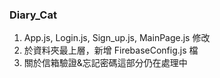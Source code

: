 ### Diary_Cat
1. App.js, Login.js, Sign_up.js, MainPage.js 修改
2. 於資料夾最上層，新增 FirebaseConfig.js 檔
3. 關於信箱驗證&忘記密碼這部分仍在處理中
